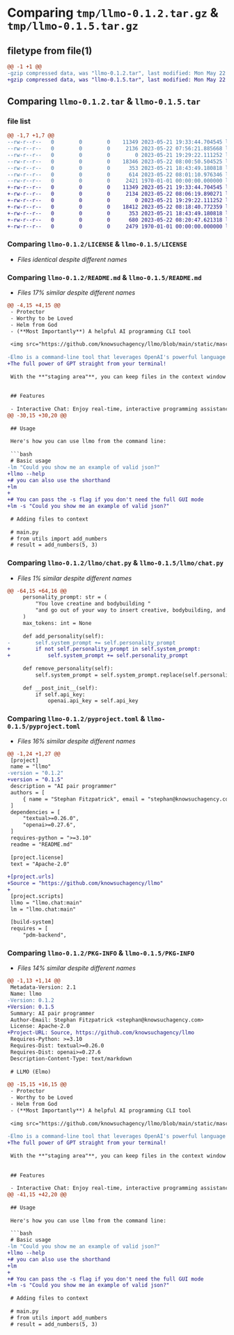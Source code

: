 # Comparing `tmp/llmo-0.1.2.tar.gz` & `tmp/llmo-0.1.5.tar.gz`

## filetype from file(1)

```diff
@@ -1 +1 @@
-gzip compressed data, was "llmo-0.1.2.tar", last modified: Mon May 22 08:01:10 2023, max compression
+gzip compressed data, was "llmo-0.1.5.tar", last modified: Mon May 22 08:20:47 2023, max compression
```

## Comparing `llmo-0.1.2.tar` & `llmo-0.1.5.tar`

### file list

```diff
@@ -1,7 +1,7 @@
--rw-r--r--   0        0        0    11349 2023-05-21 19:33:44.704545 llmo-0.1.2/LICENSE
--rw-r--r--   0        0        0     2136 2023-05-22 07:56:21.885668 llmo-0.1.2/README.md
--rw-r--r--   0        0        0        0 2023-05-21 19:29:22.111252 llmo-0.1.2/llmo/__init__.py
--rw-r--r--   0        0        0    18346 2023-05-22 08:00:50.504525 llmo-0.1.2/llmo/chat.py
--rw-r--r--   0        0        0      353 2023-05-21 18:43:49.180818 llmo-0.1.2/llmo/layout.css
--rw-r--r--   0        0        0      614 2023-05-22 08:01:10.976346 llmo-0.1.2/pyproject.toml
--rw-r--r--   0        0        0     2421 1970-01-01 00:00:00.000000 llmo-0.1.2/PKG-INFO
+-rw-r--r--   0        0        0    11349 2023-05-21 19:33:44.704545 llmo-0.1.5/LICENSE
+-rw-r--r--   0        0        0     2134 2023-05-22 08:06:19.890271 llmo-0.1.5/README.md
+-rw-r--r--   0        0        0        0 2023-05-21 19:29:22.111252 llmo-0.1.5/llmo/__init__.py
+-rw-r--r--   0        0        0    18412 2023-05-22 08:18:40.772359 llmo-0.1.5/llmo/chat.py
+-rw-r--r--   0        0        0      353 2023-05-21 18:43:49.180818 llmo-0.1.5/llmo/layout.css
+-rw-r--r--   0        0        0      680 2023-05-22 08:20:47.621318 llmo-0.1.5/pyproject.toml
+-rw-r--r--   0        0        0     2479 1970-01-01 00:00:00.000000 llmo-0.1.5/PKG-INFO
```

### Comparing `llmo-0.1.2/LICENSE` & `llmo-0.1.5/LICENSE`

 * *Files identical despite different names*

### Comparing `llmo-0.1.2/README.md` & `llmo-0.1.5/README.md`

 * *Files 17% similar despite different names*

```diff
@@ -4,15 +4,15 @@
 - Protector
 - Worthy to be Loved
 - Helm from God
 - (**Most Importantly**) A helpful AI programming CLI tool
 
 <img src="https://github.com/knowsuchagency/llmo/blob/main/static/mascot.png?raw=true" alt="mascot" style="width: 400px; height: auto;">   
 
-Elmo is a command-line tool that leverages OpenAI's powerful language models to create a fully interactive chat interface for pair programming right in your terminal. 
+The full power of GPT straight from your terminal!
 
 With the **"staging area"**, you can keep files in the context window without the hassle of copying and pasting every time you make changes to your code.
 
 
 ## Features
 
 - Interactive Chat: Enjoy real-time, interactive programming assistance in your terminal.
@@ -30,15 +30,20 @@
 
 ## Usage
 
 Here's how you can use llmo from the command line:
 
 ```bash
 # Basic usage
-lm "Could you show me an example of valid json?"
+llmo --help
+# you can also use the shorthand
+lm
+
+# You can pass the -s flag if you don't need the full GUI mode
+lm -s "Could you show me an example of valid json?"
 
 # Adding files to context
 
 # main.py
 # from utils import add_numbers
 # result = add_numbers(5, 3)
```

### Comparing `llmo-0.1.2/llmo/chat.py` & `llmo-0.1.5/llmo/chat.py`

 * *Files 1% similar despite different names*

```diff
@@ -64,15 +64,16 @@
     personality_prompt: str = (
         "You love creatine and bodybuilding "
         "and go out of your way to insert creative, bodybuilding, and /r/swoleacceptance references in your responses."
     )
     max_tokens: int = None
 
     def add_personality(self):
-        self.system_prompt += self.personality_prompt
+        if not self.personality_prompt in self.system_prompt:
+            self.system_prompt += self.personality_prompt
 
     def remove_personality(self):
         self.system_prompt = self.system_prompt.replace(self.personality_prompt, "")
 
     def __post_init__(self):
         if self.api_key:
             openai.api_key = self.api_key
```

### Comparing `llmo-0.1.2/pyproject.toml` & `llmo-0.1.5/pyproject.toml`

 * *Files 16% similar despite different names*

```diff
@@ -1,24 +1,27 @@
 [project]
 name = "llmo"
-version = "0.1.2"
+version = "0.1.5"
 description = "AI pair programmer"
 authors = [
     { name = "Stephan Fitzpatrick", email = "stephan@knowsuchagency.com" },
 ]
 dependencies = [
     "textual>=0.26.0",
     "openai>=0.27.6",
 ]
 requires-python = ">=3.10"
 readme = "README.md"
 
 [project.license]
 text = "Apache-2.0"
 
+[project.urls]
+Source = "https://github.com/knowsuchagency/llmo"
+
 [project.scripts]
 llmo = "llmo.chat:main"
 lm = "llmo.chat:main"
 
 [build-system]
 requires = [
     "pdm-backend",
```

### Comparing `llmo-0.1.2/PKG-INFO` & `llmo-0.1.5/PKG-INFO`

 * *Files 14% similar despite different names*

```diff
@@ -1,13 +1,14 @@
 Metadata-Version: 2.1
 Name: llmo
-Version: 0.1.2
+Version: 0.1.5
 Summary: AI pair programmer
 Author-Email: Stephan Fitzpatrick <stephan@knowsuchagency.com>
 License: Apache-2.0
+Project-URL: Source, https://github.com/knowsuchagency/llmo
 Requires-Python: >=3.10
 Requires-Dist: textual>=0.26.0
 Requires-Dist: openai>=0.27.6
 Description-Content-Type: text/markdown
 
 # LLMO (Elmo)
 
@@ -15,15 +16,15 @@
 - Protector
 - Worthy to be Loved
 - Helm from God
 - (**Most Importantly**) A helpful AI programming CLI tool
 
 <img src="https://github.com/knowsuchagency/llmo/blob/main/static/mascot.png?raw=true" alt="mascot" style="width: 400px; height: auto;">   
 
-Elmo is a command-line tool that leverages OpenAI's powerful language models to create a fully interactive chat interface for pair programming right in your terminal. 
+The full power of GPT straight from your terminal!
 
 With the **"staging area"**, you can keep files in the context window without the hassle of copying and pasting every time you make changes to your code.
 
 
 ## Features
 
 - Interactive Chat: Enjoy real-time, interactive programming assistance in your terminal.
@@ -41,15 +42,20 @@
 
 ## Usage
 
 Here's how you can use llmo from the command line:
 
 ```bash
 # Basic usage
-lm "Could you show me an example of valid json?"
+llmo --help
+# you can also use the shorthand
+lm
+
+# You can pass the -s flag if you don't need the full GUI mode
+lm -s "Could you show me an example of valid json?"
 
 # Adding files to context
 
 # main.py
 # from utils import add_numbers
 # result = add_numbers(5, 3)
```

